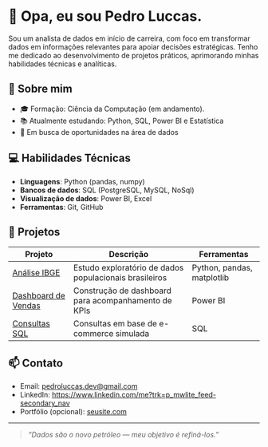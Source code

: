 # 👋 Opa, eu sou Pedro Luccas.

Sou um analista de dados em início de carreira, com foco em transformar dados em informações relevantes para apoiar decisões estratégicas. Tenho me dedicado ao desenvolvimento de projetos práticos, aprimorando minhas habilidades técnicas e analíticas.

## 🧩 Sobre mim

- 🎓 Formação: Ciência da Computação (em andamento).
- 📚 Atualmente estudando: Python, SQL, Power BI e Estatística  
- 💼 Em busca de oportunidades na área de dados

## 💻 Habilidades Técnicas

- **Linguagens**: Python (pandas, numpy)  
- **Bancos de dados**: SQL (PostgreSQL, MySQL, NoSql)  
- **Visualização de dados**: Power BI, Excel  
- **Ferramentas**: Git, GitHub

## 📁 Projetos

| Projeto | Descrição | Ferramentas |
|--------|-----------|-------------|
| [Análise IBGE](#) | Estudo exploratório de dados populacionais brasileiros | Python, pandas, matplotlib |
| [Dashboard de Vendas](#) | Construção de dashboard para acompanhamento de KPIs | Power BI |
| [Consultas SQL](#) | Consultas em base de e-commerce simulada | SQL |

## 📫 Contato

- Email: pedroluccas.dev@gmail.com
- LinkedIn: https://www.linkedin.com/me?trk=p_mwlite_feed-secondary_nav  
- Portfólio (opcional): [seusite.com](https://seusite.com)

---

> *“Dados são o novo petróleo — meu objetivo é refiná-los.”*
